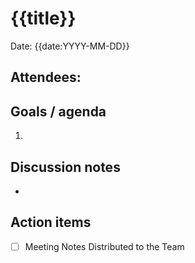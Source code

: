 # {{title}}

Date: {{date:YYYY-MM-DD}}

## Attendees:


## Goals / agenda
1. 

## Discussion notes
- 

## Action items
- [ ] Meeting Notes Distributed to the Team

